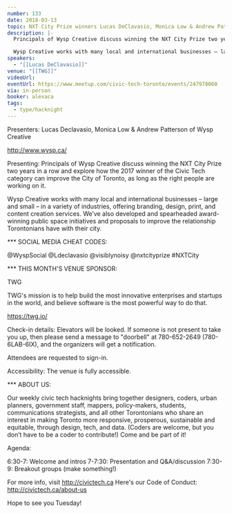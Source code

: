 ```yaml
---
number: 133
date: 2018-03-13
topic: NXT City Prize winners Lucas DeClavasio, Monica Low & Andrew Patterson
description: |-
  Principals of Wysp Creative discuss winning the NXT City Prize two years in a row and explore how the 2017 winner of the Civic Tech category can improve the City of Toronto, as long as the right people are working on it.

  Wysp Creative works with many local and international businesses – large and small – in a variety of industries, offering branding, design, print, and content creation services. We’ve also developed and spearheaded award-winning public space initiatives and proposals to improve the relationship Torontonians have with their city.
speakers:
  - "[[Lucas DeClavasio]]"
venue: "[[TWG]]"
videoUrl: 
eventUrl: https://www.meetup.com/civic-tech-toronto/events/247978060
via: in-person
booker: alexaca
tags:
  - type/hacknight
---
```


Presenters: Lucas Declavasio, Monica Low & Andrew Patterson of Wysp Creative

http://www.wysp.ca/

Presenting: Principals of Wysp Creative discuss winning the NXT City Prize two years in a row and explore how the 2017 winner of the Civic Tech category can improve the City of Toronto, as long as the right people are working on it.

Wysp Creative works with many local and international businesses – large and small – in a variety of industries, offering branding, design, print, and content creation services. We’ve also developed and spearheaded award-winning public space initiatives and proposals to improve the relationship Torontonians have with their city.

*** SOCIAL MEDIA CHEAT CODES:

@WyspSocial @Ldeclavasio @visiblynoisy @nxtcityprize \#NXTCity

*** THIS MONTH'S VENUE SPONSOR:

TWG

TWG's mission is to help build the most innovative enterprises and startups in the world, and believe software is the most powerful way to do that.

https://twg.io/

Check-in details: Elevators will be looked. If someone is not present to take you up, then please send a message to "doorbell" at 780-652-2649 (780-6LAB-6IX), and the organizers will get a notification.

Attendees are requested to sign-in.

Accessibility: The venue is fully accessible.

*** ABOUT US:

Our weekly civic tech hacknights bring together designers, coders, urban planners, government staff, mappers, policy-makers, students, communications strategists, and all other Torontonians who share an interest in making Toronto more responsive, prosperous, sustainable and equitable, through design, tech, and data. (Coders are welcome, but you don’t have to be a coder to contribute!) Come and be part of it!

Agenda:

6:30-7: Welcome and intros
7-7:30: Presentation and Q&A/discussion
7:30-9: Breakout groups (make something!)

For more info, visit http://civictech.ca
Here's our Code of Conduct: http://civictech.ca/about-us

Hope to see you Tuesday!